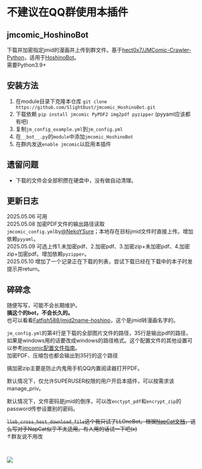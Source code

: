 # 不建议在QQ群使用本插件


## jmcomic_HoshinoBot

下载并加密指定jmid的漫画并上传到群文件。基于[hect0x7/JMComic-Crawler-Python](https://github.com/hect0x7/JMComic-Crawler-Python)，适用于[HoshinoBot](https://github.com/Ice9Coffee/HoshinoBot)。  
需要Python3.9+

## 安装方法
1. 在module目录下克隆本仓库 `git clone https://github.com/SlightDust/jmcomic_HoshinoBot.git`
2. 下载依赖 `pip install jmcomic PyPDF2 img2pdf pyzipper`  (pyyaml应该都有吧)  
3. 复制`jm_config_example.yml`到`jm_config.yml`
4. 在`__bot__.py`的`module`中添加`jmcomic_HoshinoBot`
5. 在群内发送`enable jmcomic`以启用本插件

## 遗留问题
- 下载的文件会全部积攒在硬盘中，没有做自动清理。  

## 更新日志
2025.05.06 可用  
2025.05.08 加密PDF文件的输出路径读取`jmcomic_config.yml`by[@NekoYSure](https://github.com/NekoYSure)；本地存在目标jmid文件时直接上传。增加依赖`pyyaml`。  
2025.05.09 可选上传1.未加密pdf、2.加密pdf、3.加密zip+未加密pdf、4.加密zip+加密pdf。增加依赖`pyzipper`。  
2025.05.10 增加了一个记录正在下载的列表，尝试下载已经在下载中的本子时发提示并return。



## 碎碎念
随便写写，可能不会长期维护。  
**搞这个的bot，不会长久的。**  
也可以看看[Fatfish588/jmid2name-hoshino](https://github.com/Fatfish588/jmid2name-hoshino)，这个是jmid转漫画名字的。  

`jm_config.yml`的第4行是下载的全部图片文件的路径，35行是输出pdf的路径，如果是windows用的话要改成windows的路径格式。这个配置文件的其他设置可以参考[jmcomic配置文件指南](https://jmcomic.readthedocs.io/zh-cn/latest/option_file_syntax/#)。  
加密PDF、压缩包也都会输出到35行的这个路径  

搞加密zip主要是防止内鬼用手机QQ内置阅读器打开PDF。  
  
默认情况下，仅允许SUPERUSER权限的用户开启本插件，可以按需求该manage_priv。  
  
默认情况下，文件密码是jmid的倒序，可以改`enctypt_pdf`和`encrypt_zip`的password传参设置别的密码。  
  
~~`llob_cross_host_download_file`这个我只试了LLOneBot。根据[NapCat文档](https://napneko.github.io/onebot/napcat#napcat-%E8%B5%84%E6%BA%90-url-%E5%8F%82%E6%95%B0%E7%B1%BB%E5%9E%8B)，这么写对于NapCat似乎不太适用。有人用的话试一下吧(x)~~  
↑群友说不用改
    
<br>

![](https://s2.loli.net/2025/05/07/3tic9aP45MJAqGw.png)
